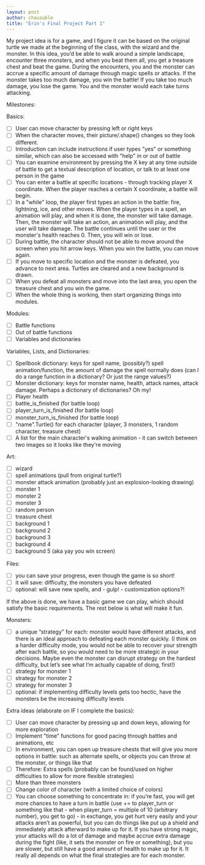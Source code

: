 ```yaml
--- 
layout: post
author: chausuble
title: "Erin's Final Project Part 1"
---
```


My project idea is for a game, and I figure it can be based on the original turtle we made at the beginning of the class, with the wizard and the monster. In this idea, you’d be able to walk around a simple landscape, encounter three monsters, and when you beat them all, you get a treasure chest and beat the game. During the encounters, you and the monster can accrue a specific amount of damage through magic spells or attacks. If the monster takes too much damage, you win the battle! If you take too much damage, you lose the game. You and the monster would each take turns attacking.

Milestones:

Basics:
- [ ] User can move character by pressing left or right keys
- [ ] When the character moves, their picture/.shape() changes so they look different.
- [ ] Introduction can include instructions if user types "yes" or something similar, which can also be accessed with "help" in or out of battle
- [ ] You can examine environment by pressing the X key at any time outside of battle to get a textual description of location, or talk to at least one person in the game
- [ ] You can enter a battle at specific locations - through tracking player X coordinate. When the player reaches a certain X coordinate, a battle will begin.
- [ ] In a "while" loop, the player first types an action in the battle: fire, lightning, ice, and other moves. When the player types in a spell, an animation will play, and when it is done, the monster will take damage. Then, the monster will take an action, an animation will play, and the user will take damage. The battle continues until the user or the monster's health reaches 0. Then, you will win or lose.
- [ ] During battle, the character should not be able to move around the screen when you hit arrow keys. When you win the battle, you can move again.
- [ ] If you move to specific location and the monster is defeated, you advance to next area. Turtles are cleared and a new background is drawn.
- [ ] When you defeat all monsters and move into the last area, you open the treasure chest and you win the game.
- [ ] When the whole thing is working, then start organizing things into modules.

Modules:
- [ ] Battle functions
- [ ] Out of battle functions
- [ ] Variables and dictionaries

Variables, Lists, and Dictionaries:
- [ ] Spellbook dictionary: keys for spell name, (possibly?) spell animation/function, the amount of damage the spell normally does (can I do a range function in a dictionary? Or just the range values?)
- [ ] Monster dictionary: keys for monster name, health, attack names, attack damage. Perhaps a dictionary of dictionaries? Oh my!
- [ ] Player health
- [ ] battle_is_finished (for battle loop)
- [ ] player_turn_is_finished (for battle loop)
- [ ] monster_turn_is_finished (for battle loop)
- [ ] "name".Turtle() for each character (player, 3 monsters, 1 random character, treasure chest) 
- [ ] A list for the main character's walking animation - it can switch between two images so it looks like they're moving

Art:
- [ ] wizard
- [ ] spell animations (pull from original turtle?)
- [ ] monster attack animation (probably just an explosion-looking drawing)
- [ ] monster 1
- [ ] monster 2
- [ ] monster 3
- [ ] random person
- [ ] treasure chest
- [ ] background 1
- [ ] background 2
- [ ] background 3
- [ ] background 4
- [ ] background 5 (aka yay you win screen)

Files:
- [ ] you can save your progress, even though the game is so short!
- [ ] it will save: difficulty, the monsters you have defeated
- [ ] optional: will save new spells, and - gulp! - customization options?!

If the above is done, we have a basic game we can play, which should satisfy the basic requirements. The rest below is what will make it fun.

Monsters:
- [ ] a unique “strategy” for each: monster would have different attacks, and there is an ideal approach to defeating each monster quickly. (I think on a harder difficulty mode, you would not be able to recover your strength after each battle, so you would need to be more strategic in your decisions. Maybe even the monster can disrupt strategy on the hardest difficulty, but let’s see what I’m actually capable of doing, first!)
- [ ] strategy for monster 1
- [ ] strategy for monster 2
- [ ] strategy for monster 3
- [ ] optional: if implementing difficulty levels gets too hectic, have the monsters be the increasing difficulty levels

Extra ideas (elaborate on IF I complete the basics):
- [ ] User can move character by pressing up and down keys, allowing for more exploration
- [ ] Implement "time" functions for good pacing through battles and animations, etc
- [ ] In environment, you can open up treasure chests that will give you more options in battle: such as alternate spells, or objects you can throw at the monster, or things like that
- [ ] Therefore: Extra spells (probably can be found/used on higher difficulties to allow for more flexible strategies)
- [ ] More than three monsters
- [ ] Change color of character (with a limited choice of colors)
- [ ] You can choose something to concentrate in: if you’re fast, you will get more chances to have a turn in battle (use += to player_turn or something like that - when player_turn =  multiple of 10 (arbitrary number), you get to go) - in exchange, you get hurt very easily and your attacks aren’t as powerful, but you can do things like put up a shield and immediately attack afterward to make up for it. If you have strong magic, your attacks will do a lot of damage and maybe accrue extra damage during the fight (like, it sets the monster on fire or something), but you are slower, but still have a good amount of health to make up for it. It really all depends on what the final strategies are for each monster.
